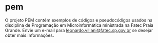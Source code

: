 # pem
O projeto PEM contém exemplos de códigos e pseudocódigos usados na disciplina de Programação em Microinformática ministrada na Fatec Praia Grande. Envie um e-mail para leonardo.villani@fatec.sp.gov.br se desejar obter mais informações.
